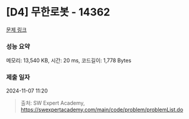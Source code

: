 # [D4] 무한로봇 - 14362 

[문제 링크](https://swexpertacademy.com/main/code/problem/problemDetail.do?contestProbId=AYCne646vKQDFARx) 

### 성능 요약

메모리: 13,540 KB, 시간: 20 ms, 코드길이: 1,778 Bytes

### 제출 일자

2024-11-07 11:20



> 출처: SW Expert Academy, https://swexpertacademy.com/main/code/problem/problemList.do